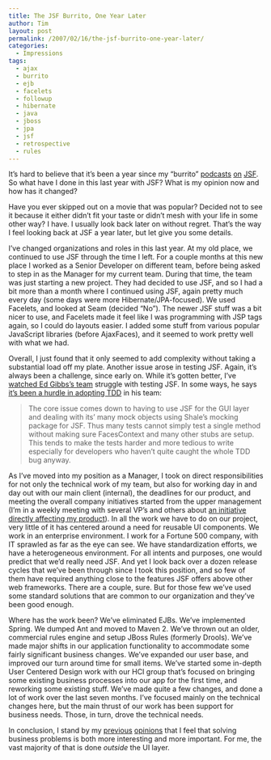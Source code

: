 ```yaml
---
title: The JSF Burrito, One Year Later
author: Tim
layout: post
permalink: /2007/02/16/the-jsf-burrito-one-year-later/
categories:
  - Impressions
tags:
  - ajax
  - burrito
  - ejb
  - facelets
  - followup
  - hibernate
  - java
  - jboss
  - jpa
  - jsf
  - retrospective
  - rules
---
```

It&#8217;s hard to believe that it&#8217;s been a year since my &#8220;burrito&#8221; [podcasts][1] [on][2] [JSF][3]. So what have I done in this last year with JSF? What is my opinion now and how has it changed?

Have you ever skipped out on a movie that was popular? Decided not to see it because it either didn&#8217;t fit your taste or didn&#8217;t mesh with your life in some other way? I have. I usually look back later on without regret. That&#8217;s the way I feel looking back at JSF a year later, but let give you some details.

<!--more-->

I&#8217;ve changed organizations and roles in this last year. At my old place, we continued to use JSF through the time I left. For a couple months at this new place I worked as a Senior Developer on different team, before being asked to step in as the Manager for my current team. During that time, the team was just starting a new project. They had decided to use JSF, and so I had a bit more than a month where I continued using JSF, again pretty much every day (some days were more Hibernate/JPA-focused). We used Facelets, and looked at Seam (decided &#8220;No&#8221;). The newer JSF stuff was a bit nicer to use, and Facelets made it feel like I was programming with JSP tags again, so I could do layouts easier. I added some stuff from various popular JavaScript libraries (before AjaxFaces), and it seemed to work pretty well with what we had.

Overall, I just found that it only seemed to add complexity without taking a substantial load off my plate. Another issue arose in testing JSF. Again, it&#8217;s always been a challenge, since early on. While it&#8217;s gotten better, I&#8217;ve [watched Ed Gibbs&#8217;s team][4] struggle with testing JSF. In some ways, he says [it&#8217;s been a hurdle in adopting TDD][5] in his team:

> The core issue comes down to having to use JSF for the GUI layer and dealing with its’ many mock objects using Shale’s mocking package for JSF. Thus many tests cannot simply test a single method without making sure FacesContext and many other stubs are setup. This tends to make the tests harder and more tedious to write especially for developers who haven’t quite caught the whole TDD bug anyway.

As I&#8217;ve moved into my position as a Manager, I took on direct responsibilities for not only the technical work of my team, but also for working day in and day out with our main client (internal), the deadlines for our product, and meeting the overall company initiatives started from the upper management (I&#8217;m in a weekly meeting with several VP&#8217;s and others about [an initiative directly affecting my product][6]). In all the work we have to do on our project, very little of it has centered around a need for reusable UI components. We work in an enterprise environment. I work for a Fortune 500 company, with IT sprawled as far as the eye can see. We have standardization efforts, we have a heterogeneous environment. For all intents and purposes, one would predict that we&#8217;d really need JSF. And yet I look back over a dozen release cycles that we&#8217;ve been through since I took this position, and so few of them have required anything close to the features JSF offers above other web frameworks. There are a couple, sure. But for those few we&#8217;ve used some standard solutions that are common to our organization and they&#8217;ve been good enough.

Where has the work been? We&#8217;ve eliminated EJBs. We&#8217;ve implemented Spring. We dumped Ant and moved to Maven 2. We&#8217;ve thrown out an older, commercial rules engine and setup JBoss Rules (formerly Drools). We&#8217;ve made major shifts in our application functionality to accommodate some fairly significant business changes. We&#8217;ve expanded our user base, and improved our turn around time for small items. We&#8217;ve started some in-depth User Centered Design work with our HCI group that&#8217;s focused on bringing some existing business processes into our app for the first time, and reworking some existing stuff. We&#8217;ve made quite a few changes, and done a lot of work over the last seven months. I&#8217;ve focused mainly on the technical changes here, but the main thrust of our work has been support for business needs. Those, in turn, drove the technical needs.

In conclusion, I stand by my [previous][2] [opinions][3] that I feel that solving business problems is both more interesting and more important. For me, the vast majority of that is done *outside* the UI layer.

 [1]: http://timshadel.com/2006/01/19/jsf-the-7-layer-burrito-i-wont-eat-again/
 [2]: http://timshadel.com/2006/01/24/jsf-leaky-abstractions-grab-a-mop/
 [3]: http://timshadel.com/2006/02/03/jsf-renderkit-blues/
 [4]: http://edgibbs.com/category/jsf/
 [5]: http://edgibbs.com/2006/12/03/excessive-setup-anti-pattern/
 [6]: http://timshadel.com/2007/01/17/calm-before-the-storm/
